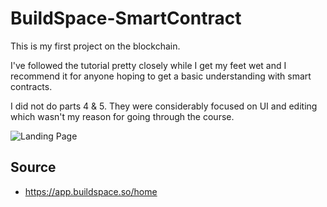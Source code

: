 # BuildSpace-SmartContract

This is my first project on the blockchain. 

I've followed the tutorial pretty closely while I get my feet wet and I recommend it for anyone hoping to get a basic understanding with smart contracts. 

I did not do parts 4 & 5. They were considerably focused on UI and editing which wasn't my reason for going through the course. 

![Landing Page](https://res.cloudinary.com/purcella/image/upload/v1637106036/Screen_Shot_2021-11-16_at_3.40.10_PM_s5nge9.png)

## Source
* https://app.buildspace.so/home
